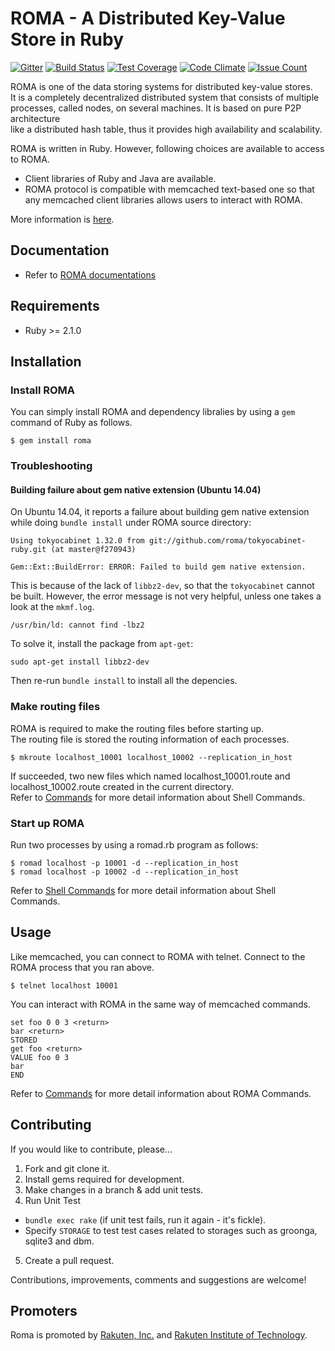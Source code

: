# ROMA - A Distributed Key-Value Store in Ruby 
[![Gitter](https://badges.gitter.im/roma/roma.svg)](https://gitter.im/roma/roma?utm_source=badge&utm_medium=badge&utm_campaign=pr-badge)
[![Build Status](https://travis-ci.org/roma/roma.svg?branch=master)](https://travis-ci.org/roma/roma)
[![Test Coverage](https://codeclimate.com/github/roma/roma/badges/coverage.svg)](https://codeclimate.com/github/roma/roma/coverage)
[![Code Climate](https://codeclimate.com/github/roma/roma/badges/gpa.svg)](https://codeclimate.com/github/roma/roma)
[![Issue Count](https://codeclimate.com/github/roma/roma/badges/issue_count.svg)](https://codeclimate.com/github/roma/roma)

ROMA is one of the data storing systems for distributed key-value stores.  
It is a completely decentralized distributed system that consists of multiple
processes, called nodes, on several machines. It is based on pure P2P architecture  
like a distributed hash table, thus it provides high availability and scalability.

ROMA is written in Ruby. However, following choices are available to
access to ROMA.

* Client libraries of Ruby and Java are available.
* ROMA protocol is compatible with memcached text-based one so that  
  any memcached client libraries allows users to interact with ROMA.

More information is [here](http://roma-kvs.org/ "ROMA").

## Documentation

* Refer to [ROMA documentations](http://roma-kvs.org/ "ROMA")

## Requirements
* Ruby >= 2.1.0



## Installation
### Install ROMA
You can simply install ROMA and dependency libralies by using a `gem` command of Ruby as follows.

```
$ gem install roma
```

### Troubleshooting

#### Building failure about gem native extension (Ubuntu 14.04)

On Ubuntu 14.04, it reports a failure about building gem native extension while doing `bundle install` under ROMA source directory:

    Using tokyocabinet 1.32.0 from git://github.com/roma/tokyocabinet-ruby.git (at master@f270943)

    Gem::Ext::BuildError: ERROR: Failed to build gem native extension.

This is because of the lack of `libbz2-dev`, so that the `tokyocabinet` cannot be built.
However, the error message is not very helpful, unless one takes a look at the `mkmf.log`.

    /usr/bin/ld: cannot find -lbz2

To solve it, install the package from `apt-get`:

    sudo apt-get install libbz2-dev

Then re-run `bundle install` to install all the depencies.

### Make routing files

ROMA is required to make the routing files before starting up.  
The routing file is stored the routing information of each processes.

```
$ mkroute localhost_10001 localhost_10002 --replication_in_host
```

If succeeded, two new files which named localhost_10001.route and localhost_10002.route created in the current directory.  
Refer to [Commands](http://roma-kvs.org/commands.html "Commands") for more detail information about Shell Commands.  

### Start up ROMA
Run two processes by using a romad.rb program as follows:  

```
$ romad localhost -p 10001 -d --replication_in_host
$ romad localhost -p 10002 -d --replication_in_host
```

Refer to [Shell Commands](http://roma-kvs.org/commands.html#dist-jump-link-shell_commands) for more detail information about Shell Commands.  

## Usage
Like memcached, you can connect to ROMA with telnet. Connect to the ROMA process that you ran above.

```
$ telnet localhost 10001
```

You can interact with ROMA in the same way of memcached commands.

```
set foo 0 0 3 <return>
bar <return>
STORED
get foo <return>
VALUE foo 0 3
bar
END
```

Refer to [Commands](http://roma-kvs.org/commands.html "Commands") for more detail information about ROMA Commands.


## Contributing

If you would like to contribute, please...

1. Fork and git clone it.
2. Install gems required for development.
3. Make changes in a branch & add unit tests.
4. Run Unit Test
  * `bundle exec rake` (if unit test fails, run it again - it's fickle).
  * Specify `STORAGE` to test test cases related to storages such as groonga, sqlite3 and dbm.
5. Create a pull request.

Contributions, improvements, comments and suggestions are welcome!

## Promoters
Roma is promoted by [Rakuten, Inc.](http://global.rakuten.com/corp/) and [Rakuten Institute of Technology](http://rit.rakuten.co.jp/).
